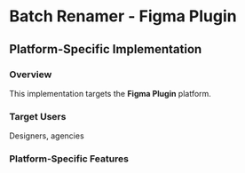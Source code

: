 # Batch Renamer - Figma Plugin

## Platform-Specific Implementation

### Overview
This implementation targets the **Figma Plugin** platform.

### Target Users
Designers, agencies

### Platform-Specific Features
